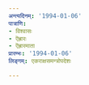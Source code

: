 ```yaml
---
अन्त्यदिनम्: '1994-01-06'
पात्राणि:
- विश्वासः
- ऎह्रारः
- ऎह्रारमाता
प्रारम्भः: '1994-01-06'
लिङ्गम्: एकराक्षसमन्त्रोपदेशः

---
```


